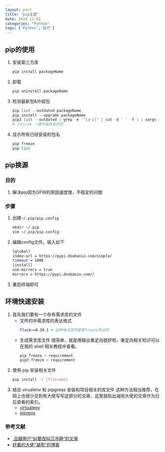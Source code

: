```yaml
---
layout: post
title: "pip主题"
date: 2018-12-01
categories: "Python"
tags: ['Python','技巧']
---
```

## pip的使用
1. 安装第三方库
	```python
	pip install packageName
	```
2. 卸载
	```python
	pip uninstall packageName
	```
3. 检测最新包&升级包
	```python
	pip list --outdated packageName
	pip install --upgrade packageName
	pip3 list --outdated | grep -e '^[a-z]' | cut -d ' ' -f 1 | xargs -n1 pip3 install -U
	# 小trick 一键升级所有的包
	```
4. 显示所有已经安装的包名
	```python
	pip freeze
	pip list
	```

## pip换源
### 目的
1. 解决pip因为GFW的原因速度慢，不稳定的问题
### 步骤
1. 创建`~/.pip/pip.config`
	```bash
	mkdir ~/.pip
	vim ~/.pip/pip.config
	```
2. 编辑config文件，输入如下
	```bash
	[global]
	index-url = https://pypi.doubanio.com/simple/
	timeout = 1000
	[install]
	use-mirrors = true
	mirrors = https://pypi.doubanio.com//
	```
3. 重启终端即可

## 环境快速安装
1. 首先我们要有一个存有需求库的文件
	- 文件的中需求库的表达格式
		```bash
		Flask==0.10.1 # 这种格式显然使用freeze导出的
		```
	- 生成需求库文件
		很简单，就是用输出重定向就好啦，重定向相关知识可以在我的 shell 相关教程中查看。
		```bash
		pip freeze > requirement
		pip3 freeze > requirement
		```
2. 使用 pip 安装相关文件
	```bash
	pip install -r [filename]
	```
3. 结合 virualenv 和 pipgreqs 安装和项目相关的库文件
	这种方法相当推荐，在网上也很少见到有大佬写写这部分的文章。这里就贴出凝雨大佬的文章作为日后查看的索引。
	- [virtualenv](https://ningyu1.github.io/site/post/63-python-virtualenv/)
	- [pipreqs](https://ningyu1.github.io/site/post/67-python-requirements/)

### 参考文献
- [ 豆瓣用户“纠要改叫沉冷静”的文章](https://www.douban.com/note/592418915/?type=rec)
- [好看的大佬“凝雨”的博客](https://ningyu1.github.io/site/post/67-python-requirements/)